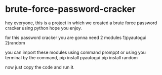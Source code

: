 # brute-force-password-cracker
hey everyone, this is a project in which we created a brute force password cracker using python hope you enjoy.

for this password cracker you are gonna need 2 modules
1)pyautogui
2)random   

you can import these modules using command promppt or using you terminal by the command,
pip install pyautogui
pip install random

now just copy the code and run it.
